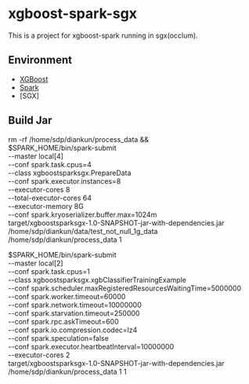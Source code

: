 # xgboost-spark-sgx
This is a project for xgboost-spark running in sgx(occlum).

## Environment
* [XGBoost]()
* [Spark]()
* [SGX]

## Build Jar

rm -rf /home/sdp/diankun/process_data && \
$SPARK_HOME/bin/spark-submit   \
  --master local[4] \
  --conf spark.task.cpus=4  \
  --class xgboostsparksgx.PrepareData \
  --conf spark.executor.instances=8 \
  --executor-cores 8 \
  --total-executor-cores 64 \
  --executor-memory 8G \
  --conf spark.kryoserializer.buffer.max=1024m \
  target/xgboostsparksgx-1.0-SNAPSHOT-jar-with-dependencies.jar \
  /home/sdp/diankun/data/test_not_null_1g_data /home/sdp/diankun/process_data 1 

$SPARK_HOME/bin/spark-submit   \
  --master local[2] \
  --conf spark.task.cpus=1 \
  --class xgboostsparksgx.xgbClassifierTrainingExample \
  --conf spark.scheduler.maxRegisteredResourcesWaitingTime=5000000 \
  --conf spark.worker.timeout=60000 \
  --conf spark.network.timeout=10000000 \
  --conf spark.starvation.timeout=250000 \
  --conf spark.rpc.askTimeout=600 \
  --conf spark.io.compression.codec=lz4 \
  --conf spark.speculation=false \
  --conf spark.executor.heartbeatInterval=10000000 \
  --executor-cores 2 \
  target/xgboostsparksgx-1.0-SNAPSHOT-jar-with-dependencies.jar \
  /home/sdp/diankun/process_data 1 1




